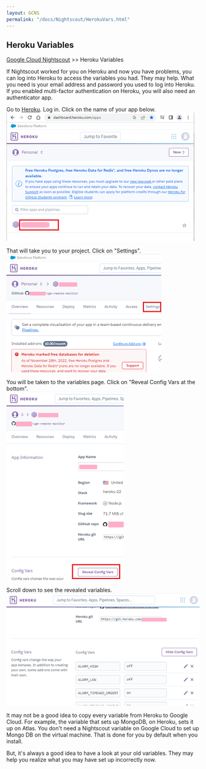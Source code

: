 ```yaml
---
layout: GCNS
permalink: "/docs/Nightscout/HerokuVars.html"
---
```


## Heroku Variables
[Google Cloud Nightscout](./GoogleCloud.md) >> Heroku Variables  
  
If Nightscout worked for you on Heroku and now you have problems, you can log into Heroku to access the variables you had.  They may help.  What you need is your email address and password you used to log into Heroku.  If you enabled multi-factor authentication on Heroku, you will also need an authenticator app.  
  
Go to [Heroku](https://www.heroku.com/).  Log in.  Click on the name of your app below.  
![](./images/HerokuLoggedIn.png)  
  
That will take you to your project.  Click on "Settings".  
![](./images/HerokuSettingsClick.png)   
  
You will be taken to the variables page.  Click on "Reveal Config Vars at the bottom".  
![](./images/RevealConfigVars.png)  
  
Scroll down to see the revealed variables.  
![](./images/ConfigVars.png)  
  
It may not be a good idea to copy every variable from Heroku to Google Cloud.  For example, the variable that sets up MongoDB, on Heroku, sets it up on Atlas.  You don't need a Nightscout variable on Google Cloud to set up Mongo DB on the virtual machine.  That is done for you by default when you install.  
  
But, it's always a good idea to have a look at your old variables.   They may help you realize what you may have set up incorrectly now.  
  
